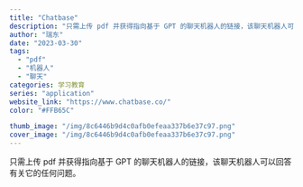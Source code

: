 ```yaml
---
title: "Chatbase"
description: "只需上传 pdf 并获得指向基于 GPT 的聊天机器人的链接，该聊天机器人可以回答有关它的任何问题。 "
author: "瑞东"
date: "2023-03-30"
tags:
  - "pdf"
  - "机器人"
  - "聊天"
categories: 学习教育
series: "application"
website_link: "https://www.chatbase.co/"
color: "#FFB65C"

thumb_image: "/img/8c6446b9d4c0afb0efeaa337b6e37c97.png"
cover_image: "/img/8c6446b9d4c0afb0efeaa337b6e37c97.png"
---
```


只需上传 pdf 并获得指向基于 GPT 的聊天机器人的链接，该聊天机器人可以回答有关它的任何问题。 